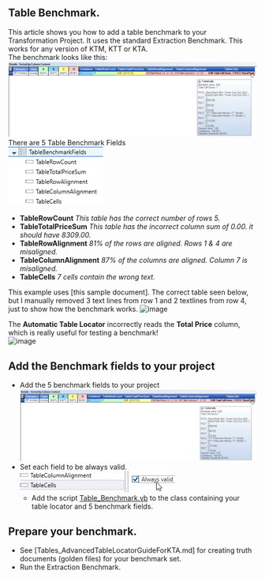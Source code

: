 ## Table Benchmark.
This article shows you how to add a table benchmark to your Transformation Project. It uses the standard Extraction Benchmark. 
This works for any version of KTM, KTT or KTA.  
The benchmark looks like this:  
![Alt text](image.png)
There are 5 Table Benchmark Fields  
![Alt text](image-1.png)
* **TableRowCount** *This table has the correct number of rows 5.*
* **TableTotalPriceSum** *This table has the incorrect column sum of 0.00. it should have 8309.00.*
* **TableRowAlignment** *81% of the rows are aligned. Rows 1 & 4 are misaligned.*
* **TableColumnAlignment** *87% of the columns are aligned. Column 7 is misaligned.*
* **TableCells** *7 cells contain the wrong text.*

This example uses [this sample document].  The correct table seen below, but I manually removed 3 text lines from row 1 and 2 textlines from row 4, just to show how the benchmark works.
![image](https://github.com/KofaxTransformation/KTScripts/assets/103566874/f2472ff8-6ff4-4ea8-b0e7-24f8cc54876f)

The **Automatic Table Locator** incorrectly reads the **Total Price** column, which is really useful for testing a benchmark!  
![image](https://github.com/KofaxTransformation/KTScripts/assets/103566874/76565a7a-3d2a-4772-b989-f2e23c910ac2)

## Add the Benchmark fields to your project
* Add the 5 benchmark fields to your project
![Alt text](image.png)
* Set each field to be always valid.  
![Alt text](image-2.png)
  * Add the script [Table_Benchmark.vb](Table_Benchmark.vb) to the class containing your table locator and 5 benchmark fields.
## Prepare your benchmark.
* See [Tables_AdvancedTableLocatorGuideForKTA.md] for creating truth documents (golden files) for your benchmark set.
* Run the Extraction Benchmark.
